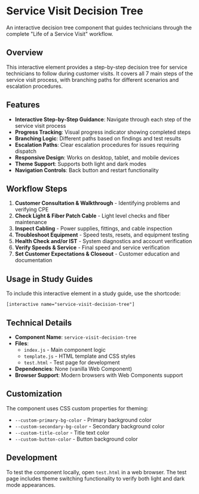 # Service Visit Decision Tree

An interactive decision tree component that guides technicians through the complete "Life of a Service Visit" workflow.

## Overview

This interactive element provides a step-by-step decision tree for service technicians to follow during customer visits. It covers all 7 main steps of the service visit process, with branching paths for different scenarios and escalation procedures.

## Features

- **Interactive Step-by-Step Guidance**: Navigate through each step of the service visit process
- **Progress Tracking**: Visual progress indicator showing completed steps
- **Branching Logic**: Different paths based on findings and test results
- **Escalation Paths**: Clear escalation procedures for issues requiring dispatch
- **Responsive Design**: Works on desktop, tablet, and mobile devices
- **Theme Support**: Supports both light and dark modes
- **Navigation Controls**: Back button and restart functionality

## Workflow Steps

1. **Customer Consultation & Walkthrough** - Identifying problems and verifying CPE
2. **Check Light & Fiber Patch Cable** - Light level checks and fiber maintenance
3. **Inspect Cabling** - Power supplies, fittings, and cable inspection
4. **Troubleshoot Equipment** - Speed tests, resets, and equipment testing
5. **Health Check and/or IST** - System diagnostics and account verification
6. **Verify Speeds & Service** - Final speed and service verification
7. **Set Customer Expectations & Closeout** - Customer education and documentation

## Usage in Study Guides

To include this interactive element in a study guide, use the shortcode:

```
[interactive name="service-visit-decision-tree"]
```

## Technical Details

- **Component Name**: `service-visit-decision-tree`
- **Files**: 
  - `index.js` - Main component logic
  - `template.js` - HTML template and CSS styles
  - `test.html` - Test page for development
- **Dependencies**: None (vanilla Web Component)
- **Browser Support**: Modern browsers with Web Components support

## Customization

The component uses CSS custom properties for theming:
- `--custom-primary-bg-color` - Primary background color
- `--custom-secondary-bg-color` - Secondary background color
- `--custom-title-color` - Title text color
- `--custom-button-color` - Button background color

## Development

To test the component locally, open `test.html` in a web browser. The test page includes theme switching functionality to verify both light and dark mode appearances.
